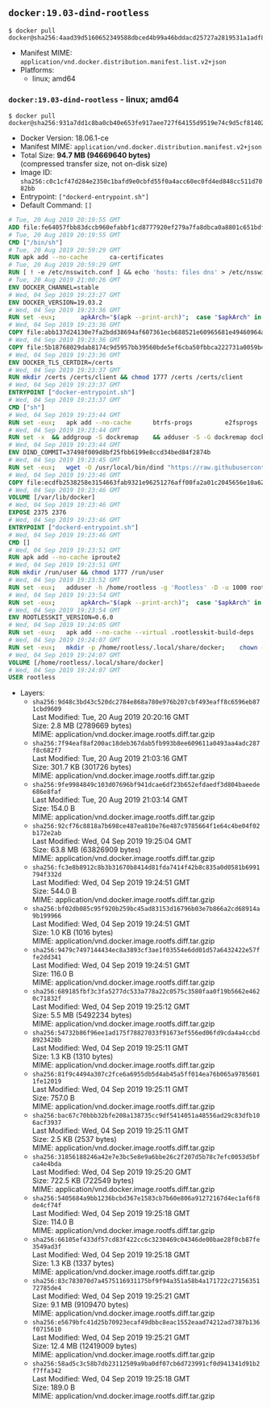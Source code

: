 ## `docker:19.03-dind-rootless`

```console
$ docker pull docker@sha256:4aad39d5160652349588dbced4b99a46bddacd25727a2819531a1adf82af38fa
```

-	Manifest MIME: `application/vnd.docker.distribution.manifest.list.v2+json`
-	Platforms:
	-	linux; amd64

### `docker:19.03-dind-rootless` - linux; amd64

```console
$ docker pull docker@sha256:931a7dd1c8ba0cb40e653fe917aee727f64155d9519e74c9d5cf81402cecab7f
```

-	Docker Version: 18.06.1-ce
-	Manifest MIME: `application/vnd.docker.distribution.manifest.v2+json`
-	Total Size: **94.7 MB (94669640 bytes)**  
	(compressed transfer size, not on-disk size)
-	Image ID: `sha256:c0c1cf47d284e2350c1bafd9e0cbfd55f0a4acc60ec0fd4ed848cc511d7082bb`
-	Entrypoint: `["dockerd-entrypoint.sh"]`
-	Default Command: `[]`

```dockerfile
# Tue, 20 Aug 2019 20:19:55 GMT
ADD file:fe64057fbb83dccb960efabbf1cd8777920ef279a7fa8dbca0a8801c651bdf7c in / 
# Tue, 20 Aug 2019 20:19:55 GMT
CMD ["/bin/sh"]
# Tue, 20 Aug 2019 20:59:29 GMT
RUN apk add --no-cache 		ca-certificates
# Tue, 20 Aug 2019 20:59:29 GMT
RUN [ ! -e /etc/nsswitch.conf ] && echo 'hosts: files dns' > /etc/nsswitch.conf
# Tue, 20 Aug 2019 21:00:26 GMT
ENV DOCKER_CHANNEL=stable
# Wed, 04 Sep 2019 19:23:27 GMT
ENV DOCKER_VERSION=19.03.2
# Wed, 04 Sep 2019 19:23:36 GMT
RUN set -eux; 		apkArch="$(apk --print-arch)"; 	case "$apkArch" in 		x86_64) dockerArch='x86_64' ;; 		armhf) dockerArch='armel' ;; 		armv7) dockerArch='armhf' ;; 		aarch64) dockerArch='aarch64' ;; 		*) echo >&2 "error: unsupported architecture ($apkArch)"; exit 1 ;;	esac; 		if ! wget -O docker.tgz "https://download.docker.com/linux/static/${DOCKER_CHANNEL}/${dockerArch}/docker-${DOCKER_VERSION}.tgz"; then 		echo >&2 "error: failed to download 'docker-${DOCKER_VERSION}' from '${DOCKER_CHANNEL}' for '${dockerArch}'"; 		exit 1; 	fi; 		tar --extract 		--file docker.tgz 		--strip-components 1 		--directory /usr/local/bin/ 	; 	rm docker.tgz; 		dockerd --version; 	docker --version
# Wed, 04 Sep 2019 19:23:36 GMT
COPY file:abb137d24130e7fa2bdd38694af607361ecb688521e60965681e49460964a204 in /usr/local/bin/modprobe 
# Wed, 04 Sep 2019 19:23:36 GMT
COPY file:5b18768029dab8174c9d5957bb39560bde5ef6cba50fbbca222731a0059b449b in /usr/local/bin/ 
# Wed, 04 Sep 2019 19:23:36 GMT
ENV DOCKER_TLS_CERTDIR=/certs
# Wed, 04 Sep 2019 19:23:37 GMT
RUN mkdir /certs /certs/client && chmod 1777 /certs /certs/client
# Wed, 04 Sep 2019 19:23:37 GMT
ENTRYPOINT ["docker-entrypoint.sh"]
# Wed, 04 Sep 2019 19:23:37 GMT
CMD ["sh"]
# Wed, 04 Sep 2019 19:23:44 GMT
RUN set -eux; 	apk add --no-cache 		btrfs-progs 		e2fsprogs 		e2fsprogs-extra 		iptables 		openssl 		shadow-uidmap 		xfsprogs 		xz 		pigz 	; 	if zfs="$(apk info --no-cache --quiet zfs)" && [ -n "$zfs" ]; then 		apk add --no-cache zfs; 	fi
# Wed, 04 Sep 2019 19:23:44 GMT
RUN set -x 	&& addgroup -S dockremap 	&& adduser -S -G dockremap dockremap 	&& echo 'dockremap:165536:65536' >> /etc/subuid 	&& echo 'dockremap:165536:65536' >> /etc/subgid
# Wed, 04 Sep 2019 19:23:44 GMT
ENV DIND_COMMIT=37498f009d8bf25fbb6199e8ccd34bed84f2874b
# Wed, 04 Sep 2019 19:23:45 GMT
RUN set -eux; 	wget -O /usr/local/bin/dind "https://raw.githubusercontent.com/docker/docker/${DIND_COMMIT}/hack/dind"; 	chmod +x /usr/local/bin/dind
# Wed, 04 Sep 2019 19:23:46 GMT
COPY file:ecdfb2538258e3154663fab9321e96251276aff00fa2a01c2045656e10a627dd in /usr/local/bin/ 
# Wed, 04 Sep 2019 19:23:46 GMT
VOLUME [/var/lib/docker]
# Wed, 04 Sep 2019 19:23:46 GMT
EXPOSE 2375 2376
# Wed, 04 Sep 2019 19:23:46 GMT
ENTRYPOINT ["dockerd-entrypoint.sh"]
# Wed, 04 Sep 2019 19:23:46 GMT
CMD []
# Wed, 04 Sep 2019 19:23:51 GMT
RUN apk add --no-cache iproute2
# Wed, 04 Sep 2019 19:23:51 GMT
RUN mkdir /run/user && chmod 1777 /run/user
# Wed, 04 Sep 2019 19:23:52 GMT
RUN set -eux; 	adduser -h /home/rootless -g 'Rootless' -D -u 1000 rootless; 	echo 'rootless:100000:65536' >> /etc/subuid; 	echo 'rootless:100000:65536' >> /etc/subgid
# Wed, 04 Sep 2019 19:23:54 GMT
RUN set -eux; 		apkArch="$(apk --print-arch)"; 	case "$apkArch" in 		x86_64) dockerArch='x86_64' ;; 		armhf) dockerArch='armel' ;; 		armv7) dockerArch='armhf' ;; 		aarch64) dockerArch='aarch64' ;; 		*) echo >&2 "error: unsupported architecture ($apkArch)"; exit 1 ;;	esac; 		if ! wget -O rootless.tgz "https://download.docker.com/linux/static/${DOCKER_CHANNEL}/${dockerArch}/docker-rootless-extras-${DOCKER_VERSION}.tgz"; then 		echo >&2 "error: failed to download 'docker-rootless-extras-${DOCKER_VERSION}' from '${DOCKER_CHANNEL}' for '${dockerArch}'"; 		exit 1; 	fi; 		tar --extract 		--file rootless.tgz 		--strip-components 1 		--directory /usr/local/bin/ 		'docker-rootless-extras/vpnkit' 	; 	rm rootless.tgz; 		vpnkit --version
# Wed, 04 Sep 2019 19:23:54 GMT
ENV ROOTLESSKIT_VERSION=0.6.0
# Wed, 04 Sep 2019 19:24:05 GMT
RUN set -eux; 	apk add --no-cache --virtual .rootlesskit-build-deps 		go 		libc-dev 	; 	wget -O rootlesskit.tgz "https://github.com/rootless-containers/rootlesskit/archive/v${ROOTLESSKIT_VERSION}.tar.gz"; 	export GOPATH='/go'; mkdir "$GOPATH"; 	mkdir -p "$GOPATH/src/github.com/rootless-containers/rootlesskit"; 	tar --extract --file rootlesskit.tgz --directory "$GOPATH/src/github.com/rootless-containers/rootlesskit" --strip-components 1; 	rm rootlesskit.tgz; 	go build -o /usr/local/bin/rootlesskit github.com/rootless-containers/rootlesskit/cmd/rootlesskit; 	go build -o /usr/local/bin/rootlesskit-docker-proxy github.com/rootless-containers/rootlesskit/cmd/rootlesskit-docker-proxy; 	rm -rf "$GOPATH"; 	apk del --no-network .rootlesskit-build-deps; 	rootlesskit --version
# Wed, 04 Sep 2019 19:24:07 GMT
RUN set -eux; 	mkdir -p /home/rootless/.local/share/docker; 	chown -R rootless:rootless /home/rootless/.local/share/docker
# Wed, 04 Sep 2019 19:24:07 GMT
VOLUME [/home/rootless/.local/share/docker]
# Wed, 04 Sep 2019 19:24:07 GMT
USER rootless
```

-	Layers:
	-	`sha256:9d48c3bd43c520dc2784e868a780e976b207cbf493eaff8c6596eb871cbd9609`  
		Last Modified: Tue, 20 Aug 2019 20:20:16 GMT  
		Size: 2.8 MB (2789669 bytes)  
		MIME: application/vnd.docker.image.rootfs.diff.tar.gzip
	-	`sha256:7f94eaf8af200ac18deb367dab5fb993b8ee609611a0493aa4adc287f8c682f7`  
		Last Modified: Tue, 20 Aug 2019 21:03:16 GMT  
		Size: 301.7 KB (301726 bytes)  
		MIME: application/vnd.docker.image.rootfs.diff.tar.gzip
	-	`sha256:9fe9984849c103d07696bf941dcae6df23b652efdaedf3d804baeede686e8faf`  
		Last Modified: Tue, 20 Aug 2019 21:03:14 GMT  
		Size: 154.0 B  
		MIME: application/vnd.docker.image.rootfs.diff.tar.gzip
	-	`sha256:92cf76c8818a7b698ce487ea810e76e487c9785664f1e64c4be04f02b172e2ab`  
		Last Modified: Wed, 04 Sep 2019 19:25:04 GMT  
		Size: 63.8 MB (63826909 bytes)  
		MIME: application/vnd.docker.image.rootfs.diff.tar.gzip
	-	`sha256:fc3e8b8912c8b3b31670b8414d81fda7414f42b8c835a0d0581b6991794f332d`  
		Last Modified: Wed, 04 Sep 2019 19:24:51 GMT  
		Size: 544.0 B  
		MIME: application/vnd.docker.image.rootfs.diff.tar.gzip
	-	`sha256:bf02db085c95f920b259bc45ad83153d16796b03e7b866a2cd68914a9b199966`  
		Last Modified: Wed, 04 Sep 2019 19:24:51 GMT  
		Size: 1.0 KB (1016 bytes)  
		MIME: application/vnd.docker.image.rootfs.diff.tar.gzip
	-	`sha256:9479c7497144434ec8a3893cf3ae1f03554e6dd01d57a6432422e57ffe2dd341`  
		Last Modified: Wed, 04 Sep 2019 19:24:51 GMT  
		Size: 116.0 B  
		MIME: application/vnd.docker.image.rootfs.diff.tar.gzip
	-	`sha256:689185fbf3c3fa5277dc533a778a22c0575c3580faa0f19b5662e4620c71832f`  
		Last Modified: Wed, 04 Sep 2019 19:25:12 GMT  
		Size: 5.5 MB (5492234 bytes)  
		MIME: application/vnd.docker.image.rootfs.diff.tar.gzip
	-	`sha256:54732b86f96ee1ad175f78827033f91673ef556ed06fd9cda4a4ccbd8923428b`  
		Last Modified: Wed, 04 Sep 2019 19:25:11 GMT  
		Size: 1.3 KB (1310 bytes)  
		MIME: application/vnd.docker.image.rootfs.diff.tar.gzip
	-	`sha256:81f9c4494a307c2fce6a6955db5d4ab45a5ff014ea76b065a97856011fe12019`  
		Last Modified: Wed, 04 Sep 2019 19:25:11 GMT  
		Size: 757.0 B  
		MIME: application/vnd.docker.image.rootfs.diff.tar.gzip
	-	`sha256:bac67c70bbb32bfe208a138735cc9df5414051a48556ad29c83dfb106acf3937`  
		Last Modified: Wed, 04 Sep 2019 19:25:11 GMT  
		Size: 2.5 KB (2537 bytes)  
		MIME: application/vnd.docker.image.rootfs.diff.tar.gzip
	-	`sha256:31856188246a42e7e3bc5e8e9a6bbe26c2f207d5b78c7efc0053d5bfca4e4bda`  
		Last Modified: Wed, 04 Sep 2019 19:25:20 GMT  
		Size: 722.5 KB (722549 bytes)  
		MIME: application/vnd.docker.image.rootfs.diff.tar.gzip
	-	`sha256:5405684a9bb1236bcbd367e1583cb7b60e806a91272167d4ec1af6f8de4cf74f`  
		Last Modified: Wed, 04 Sep 2019 19:25:18 GMT  
		Size: 114.0 B  
		MIME: application/vnd.docker.image.rootfs.diff.tar.gzip
	-	`sha256:66105ef433df57cd83f422cc6c3230469c04346de00bae28f0cb87fe3549ad3f`  
		Last Modified: Wed, 04 Sep 2019 19:25:18 GMT  
		Size: 1.3 KB (1337 bytes)  
		MIME: application/vnd.docker.image.rootfs.diff.tar.gzip
	-	`sha256:83c783070d7a4575116931175bf9f94a351a58b4a171722c2715635172785de4`  
		Last Modified: Wed, 04 Sep 2019 19:25:21 GMT  
		Size: 9.1 MB (9109470 bytes)  
		MIME: application/vnd.docker.image.rootfs.diff.tar.gzip
	-	`sha256:e5679bfc41d25b70923ecaf49dbbc8eac1552eaad74212ad7387b136f0715610`  
		Last Modified: Wed, 04 Sep 2019 19:25:21 GMT  
		Size: 12.4 MB (12419009 bytes)  
		MIME: application/vnd.docker.image.rootfs.diff.tar.gzip
	-	`sha256:58ad5c3c58b7db23112509a9ba0df07cb6d723991cf0d941341d91b2f7ffa342`  
		Last Modified: Wed, 04 Sep 2019 19:25:18 GMT  
		Size: 189.0 B  
		MIME: application/vnd.docker.image.rootfs.diff.tar.gzip

